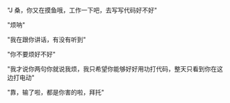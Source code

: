 <!--
[![Anurag's GitHub stats](https://github-readme-stats.vercel.app/api?username=aquabet)](https://github.com/anuraghazra/github-readme-stats)
-->
"J 桑，你又在摸鱼哦，工作一下吧，去写写代码好不好"

"烦呐"

"我在跟你讲话，有没有听到"

"你不要烦好不好"

"我才说你两句你就说我烦，我只希望你能够好好用功打代码，整天只看到你在这边打电动"

"靠，输了啦，都是你害的啦，拜托"
